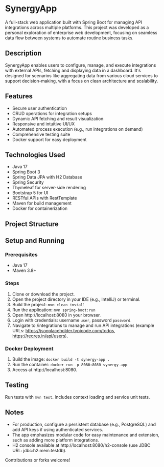 # SynergyApp

A full-stack web application built with Spring Boot for managing API integrations across multiple platforms. This project was developed as a personal exploration of enterprise web development, focusing on seamless data flow between systems to automate routine business tasks.

## Description

SynergyApp enables users to configure, manage, and execute integrations with external APIs, fetching and displaying data in a dashboard. It's designed for scenarios like aggregating data from various cloud services to support decision-making, with a focus on clean architecture and scalability.

## Features

- Secure user authentication
- CRUD operations for integration setups
- Dynamic API fetching and result visualization
- Responsive and intuitive UI/UX
- Automated process execution (e.g., run integrations on demand)
- Comprehensive testing suite
- Docker support for easy deployment

## Technologies Used

- Java 17
- Spring Boot 3
- Spring Data JPA with H2 Database
- Spring Security
- Thymeleaf for server-side rendering
- Bootstrap 5 for UI
- RESTful APIs with RestTemplate
- Maven for build management
- Docker for containerization

## Project Structure
 

## Setup and Running

### Prerequisites
- Java 17
- Maven 3.8+

### Steps
1. Clone or download the project.
2. Open the project directory in your IDE (e.g., IntelliJ) or terminal.
3. Build the project: `mvn clean install`
4. Run the application: `mvn spring-boot:run`
5. Open http://localhost:8080 in your browser.
6. Login with credentials: username `user`, password `password`.
7. Navigate to /integrations to manage and run API integrations (example URLs: https://jsonplaceholder.typicode.com/todos, https://reqres.in/api/users).

### Docker Deployment
1. Build the image: `docker build -t synergy-app .`
2. Run the container: `docker run -p 8080:8080 synergy-app`
3. Access at http://localhost:8080.

## Testing
Run tests with `mvn test`. Includes context loading and service unit tests.

## Notes
- For production, configure a persistent database (e.g., PostgreSQL) and add API keys if using authenticated services.
- The app emphasizes modular code for easy maintenance and extension, such as adding more platform integrations.
- H2 console available at http://localhost:8080/h2-console (use JDBC URL: jdbc:h2:mem:testdb).

Contributions or forks welcome!                


